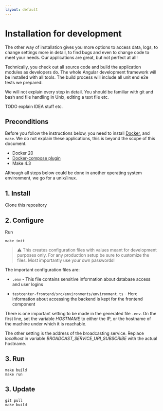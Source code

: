 ```yaml
---
layout: default
---
```


# Installation for development

The other way of installation gives you more options to access data, logs, to change settings more in 
detail, to find bugs and even to change code to meet your needs. Our applications are great, 
but not perfect at all!

Technically, you check out all source code and build the application modules as developers do. 
The whole Angular development framework will be installed with all tools. 
The build process will include all unit end e2e tests we prepared.

We will not explain every step in detail. You should be familiar with git and bash and file 
handling in Unix, editing a text file etc.

TODO explain IDEA stuff etc.

## Preconditions

Before you follow the instructions below, you need to 
install [Docker](https://docs.docker.com/engine/install/ubuntu/#installation-methods), and `make`.
We do not explain these applications, this is beyond the scope of this document.

* Docker 20
* [Docker-compose plugin](https://docs.docker.com/compose/install/linux/) 
* Make 4.3

Although all steps below could be done in another operating system environment, we go for a unix/linux.

## 1. Install
Clone this repository

## 2. Configure

Run

```
make init
```

> :warning: This creates configuration files with values meant for
development purposes only. For any production setup be sure to customize the files.
Most importantly use your own passwords!

The important configuration files are:

* `.env` - This file contains sensitive information about database access
and user logins

* `testcenter-frontend/src/environments/environment.ts` - Here information about accessing the backend is kept for 
the frontend component

There is one important setting to be made in the generated file `.env`.
On the first line, set the variable _HOSTNAME_ to either the IP, or the hostname of the machine
under which it is reachable.

The other setting is the address of the broadcasting service.
Replace _localhost_ in variable _BROADCAST_SERVICE_URI_SUBSCRIBE_ with the actual hostname.

## 3. Run
```
make build
make run
```


## 3. Update

```
git pull
make build
```
